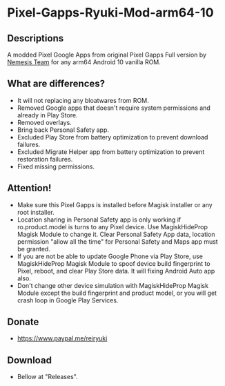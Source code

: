 # Pixel-Gapps-Ryuki-Mod-arm64-10

## Descriptions
A modded Pixel Google Apps from original Pixel Gapps Full version by [Nemesis Team](https://t.me/PixelGAppsNews) for any arm64 Android 10 vanilla ROM.

## What are differences?
- It will not replacing any bloatwares from ROM.
- Removed Google apps that doesn't require system permissions and already in Play Store.
- Removed overlays.
- Bring back Personal Safety app.
- Excluded Play Store from battery optimization to prevent download failures.
- Excluded Migrate Helper app from battery optimization to prevent restoration failures.
- Fixed missing permissions.

## Attention!
- Make sure this Pixel Gapps is installed before Magisk installer or any root installer.
- Location sharing in Personal Safety app is only working if ro.product.model is turns to any Pixel device. Use MagiskHideProp Magisk Module to change it. Clear Personal Safety App data, location permission "allow all the time" for Personal Safety and Maps app must be granted.
- If you are not be able to update Google Phone via Play Store, use MagiskHideProp Magisk Module to spoof device build fingerprint to Pixel, reboot, and clear Play Store data. It will fixing Android Auto app also.
- Don't change other device simulation with MagiskHideProp Magisk Module except the build fingerprint and product model, or you will get crash loop in Google Play Services.

## Donate
- https://www.paypal.me/reiryuki

## Download
- Bellow at "Releases".
